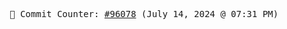 <p align="center">
    <samp>
        📮 Commit Counter: <a href="https://github.com/Javascript-void0/Javascript-void0/commits/main">#96078</a> (July 14, 2024 @ 07:31 PM)
    </samp>
</p>
